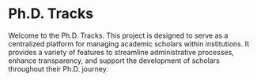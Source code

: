 # Ph.D. Tracks

Welcome to the Ph.D. Tracks. This project is designed to serve as a centralized platform for managing academic scholars within institutions. It provides a variety of features to streamline administrative processes, enhance transparency, and support the development of scholars throughout their Ph.D. journey.
